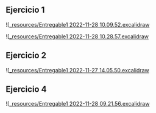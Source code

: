 ## Ejercicio 1
![[_resources/Entregable1 2022-11-28 10.09.52.excalidraw](_resources/Entregable1%202022-11-28%2010.09.52.excalidraw.md)

![[_resources/Entregable1 2022-11-28 10.28.57.excalidraw](_resources/Entregable1%202022-11-28%2010.28.57.excalidraw.md)

## Ejercicio 2
![[_resources/Entregable1 2022-11-27 14.05.50.excalidraw](_resources/Entregable1%202022-11-27%2014.05.50.excalidraw.md)

## Ejercicio 4
![[_resources/Entregable1 2022-11-28 09.21.56.excalidraw](_resources/Entregable1%202022-11-28%2009.21.56.excalidraw.md)